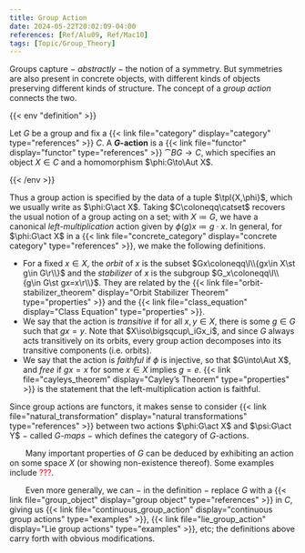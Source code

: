 ```yaml
---
title: Group Action
date: 2024-05-22T20:02:09-04:00
references: [Ref/Alu09, Ref/Mac10]
tags: [Topic/Group_Theory]
---
```


Groups capture $-$ *abstractly* $-$ the notion of a symmetry. But symmetries are also present in concrete objects, with different kinds of objects preserving different kinds of structure. The concept of a *group action* connects the two.

{{< env "definition" >}}

Let $G$ be a group and fix a {{< link file="category" display="category" type="references" >}} $C$. A **$G$-action** is a {{< link file="functor" display="functor" type="references" >}} $\cat{B}G\to C$, which specifies an object $X\in C$ and a homomorphism $\phi:G\to\Aut X$.

{{< /env >}}

Thus a group action is specified by the data of a tuple $\tpl{X,\phi}$, which we usually write as $\phi:G\act X$. Taking $C\coloneqq\catset$ recovers the usual notion of a group acting on a set; with $X\coloneqq G$, we have a canonical *left-multiplication* action given by $\phi(g)x\coloneqq g\cdot x$. In general, for $\phi:G\act X$ in a {{< link file="concrete_category" display="concrete category" type="references" >}}, we make the following definitions.
* For a fixed $x\in X$, the *orbit* of $x$ is the subset $Gx\coloneqq\l\\{gx\in X\st g\in G\r\\}$ and the *stabilizer* of $x$ is the subgroup $G_x\coloneqq\l\\{g\in G\st gx=x\r\\}$. They are related by the {{< link file="orbit-stabilizer_theorem" display="Orbit Stabilizer Theorem" type="properties" >}} and the {{< link file="class_equation" display="Class Equation" type="properties" >}}.
* We say that the action is *transitive* if for all $x,y\in X$, there is some $g\in G$ such that $gx=y$. Note that $X\iso\bigsqcup\_iGx_i$, and since $G$ always acts transitively on its orbits, every group action decomposes into its transitive components (i.e. orbits).
* We say that the action is *faithful* if $\phi$ is injective, so that $G\into\Aut X$, and *free* if $gx=x$ for some $x\in X$ implies $g=e$. {{< link file="cayleys_theorem" display="Cayley’s Theorem" type="properties" >}} is the statement that the left-multiplication action is faithful.

Since group actions are functors, it makes sense to consider {{< link file="natural_transformation" display="natural transformations" type="references" >}} between two actions $\phi:G\act X$ and $\psi:G\act Y$ $-$ called *$G$-maps* $-$ which defines the category of $G$-actions.

&emsp;&emsp;Many important properties of $G$ can be deduced by exhibiting an action on some space $X$ (or showing non-existence thereof). Some examples include <span style="color:red">???</span>.

&emsp;&emsp;Even more generally, we can $-$ in the definition $-$ replace $G$ with a {{< link file="group_object" display="group object" type="references" >}} in $C$, giving us {{< link file="continuous_group_action" display="continuous group actions" type="examples" >}}, {{< link file="lie_group_action" display="Lie group actions" type="examples" >}}, etc; the definitions above carry forth with obvious modifications.
